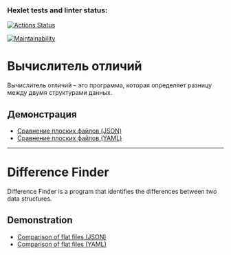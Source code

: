 ### Hexlet tests and linter status:
[![Actions Status](https://github.com/rssolgaleo/python-project-50/actions/workflows/hexlet-check.yml/badge.svg)](https://github.com/rssolgaleo/python-project-50/actions)

[![Maintainability](https://api.codeclimate.com/v1/badges/3de92b6602273504cee1/maintainability)](https://codeclimate.com/github/rssolgaleo/python-project-50/maintainability)

# Вычислитель отличий

Вычислитель отличий – это программа, которая определяет разницу между двумя структурами данных.

## Демонстрация
* [Сравнение плоских файлов (JSON)](https://asciinema.org/a/XW1NuljsLBOzPnhVOYS0fjl1S)
* [Cравнение плоских файлов (YAML)](https://asciinema.org/a/a7DFkgWiG9WnbiXdjPDRtQvHQ)
---

# Difference Finder

Difference Finder is a program that identifies the differences between two data structures.

## Demonstration
* [Comparison of flat files (JSON)](https://asciinema.org/a/XW1NuljsLBOzPnhVOYS0fjl1S)
* [Comparison of flat files (YAML)](https://asciinema.org/a/a7DFkgWiG9WnbiXdjPDRtQvHQ)
